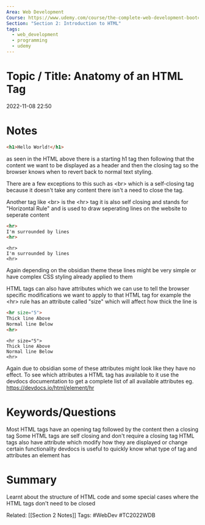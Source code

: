 ```yaml
---
Area: Web Development
Course: https://www.udemy.com/course/the-complete-web-development-bootcamp/
Section: "Section 2: Introduction to HTML"
tags:
  - web_development
  - programming
  - udemy
---
```

# Topic / Title: Anatomy of an HTML Tag

2022-11-08
22:50

# Notes

```html
<h1>Hello World!</h1>
```
as seen in the HTML above there is a starting h1 tag then following that the content we want to be displayed as a header and then the closing tag so the browser knows when to revert back to normal text styling.

There are a few exceptions to this such as \<br> which is a self-closing tag because it doesn't take any content there isn't a need to close the tag.

Another tag like \<br> is the \<hr> tag it is also self closing and stands for "Horizontal Rule" and is used to draw seperating lines on the website to seperate content

```html
<hr>
I'm surrounded by lines
<hr>
```

```ad-success
<hr>
I'm surrounded by lines
<hr>
```

Again depending on the obsidian theme these lines might be very simple or have complex CSS styling already applied to them

HTML tags can also have attributes which we can use to tell the browser specific modifications we want to apply to that HTML tag for example the \<hr> rule has an attribute called "size" which will affect how thick the line is
```html
<hr size="5">
Thick line Above
Normal line Below
<hr>
```

```ad-success
<hr size="5">
Thick line Above
Normal line Below
<hr>
```

Again due to obsidian some of these attributes might look like they have no effect. To see which attributes a HTML tag has available to it use the devdocs documentation to get a complete list of all available attributes eg. https://devdocs.io/html/element/hr

# Keywords/Questions

Most HTML tags have an opening tag followed by the content then a closing tag
Some HTML tags are self closing and don't require a closing tag
HTML tags also have attribute which modify how they are displayed or change certain functionality
devdocs is useful to quickly know what type of tag and attributes an element has
# Summary
Learnt about the structure of HTML code and some special cases where the HTML tags don't need to be closed



Related: [[Section 2 Notes]]
Tags: #WebDev #TC2022WDB 